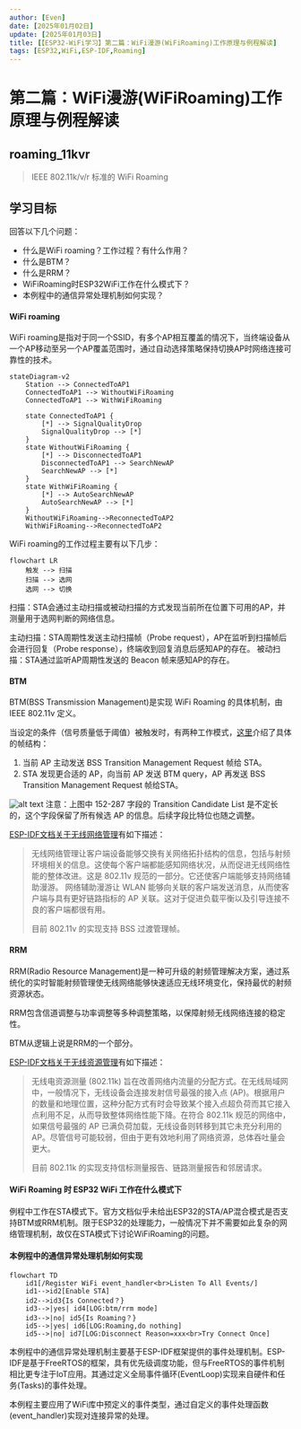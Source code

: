 ```yaml
---
author: [Even]
date: [2025年01月02日]
update: [2025年01月03日]
title: [【ESP32-WiFi学习】第二篇：WiFi漫游(WiFiRoaming)工作原理与例程解读]
tags: [ESP32,WiFi,ESP-IDF,Roaming]
---
```


# 第二篇：WiFi漫游(WiFiRoaming)工作原理与例程解读

## roaming_11kvr

> IEEE 802.11k/v/r 标准的 WiFi Roaming

## 学习目标
回答以下几个问题：
- 什么是WiFi roaming？工作过程？有什么作用？
- 什么是BTM？
- 什么是RRM？
- WiFiRoaming时ESP32WiFi工作在什么模式下？
- 本例程中的通信异常处理机制如何实现？

#### WiFi roaming
WiFi roaming是指对于同一个SSID，有多个AP相互覆盖的情况下，当终端设备从一个AP移动至另一个AP覆盖范围时，通过自动选择策略保持切换AP时网络连接可靠性的技术。
```mermaid
stateDiagram-v2
    Station --> ConnectedToAP1
    ConnectedToAP1 --> WithoutWiFiRoaming
    ConnectedToAP1 --> WithWiFiRoaming

    state ConnectedToAP1 {
        [*] --> SignalQualityDrop
        SignalQualityDrop --> [*]
    }
    state WithoutWiFiRoaming {
        [*] --> DisconnectedToAP1
        DisconnectedToAP1 --> SearchNewAP
        SearchNewAP --> [*]
    }
    state WithWiFiRoaming {
        [*] --> AutoSearchNewAP
        AutoSearchNewAP --> [*]
    }
    WithoutWiFiRoaming-->ReconnectedToAP2
    WithWiFiRoaming-->ReconnectedToAP2
```

WiFi roaming的工作过程主要有以下几步：
```mermaid
flowchart LR
    触发 --> 扫描
    扫描 --> 选网
    选网 --> 切换
```
扫描：STA会通过主动扫描或被动扫描的方式发现当前所在位置下可用的AP，并测量用于选网判断的网络信息。

主动扫描：STA周期性发送主动扫描帧（Probe request），AP在监听到扫描帧后会进行回复（Probe response），终端收到回复消息后感知AP的存在。
被动扫描：STA通过监听AP周期性发送的 Beacon 帧来感知AP的存在。

#### BTM
BTM(BSS Transmission Management)是实现 WiFi Roaming 的具体机制，由 IEEE 802.11v 定义。

当设定的条件（信号质量低于阈值）被触发时，有两种工作模式，[这里](https://www.cnblogs.com/jw-jackson/articles/18160945)介绍了具体的帧结构：
1. 当前 AP 主动发送 BSS Transition Management Request 帧给 STA。
2. STA 发现更合适的 AP，向当前 AP 发送 BTM query，AP 再发送 BSS Transition Management Request 帧给STA。 

<!-- ```mermaid
---
title: "BTM Request Frame"
---
packet-beta
0-15:"Frame Control"
16-31:"Duration / ID"
32-47:"Address 1 (RA)"
48-63:"Address 2 (TA)"
64-79:"Address 3 (BSSID)"
80-95:"Sequence Control"
96-111:"Category Code"
112-127:"Action Code"
128-135:"Dialog Token"
136-143:"Status Code"
144-151:"Transition Candidate List Count"
152-287:"Transition Candidate List"
288-311:"Disassociation Imminent"
312-327:"Disassociation Timer"
328-344:"Reason Code"
``` -->
![alt text](./post_image/BTM_Request_Frame.png)
注意：上图中 152-287 字段的 Transition Candidate List 是不定长的，这个字段保留了所有候选 AP 的信息。后续字段比特位也随之调整。

[ESP-IDF文档关于无线网络管理](https://docs.espressif.com/projects/esp-idf/zh_CN/latest/esp32/api-guides/wifi.html#id47)有如下描述：
> 无线网络管理让客户端设备能够交换有关网络拓扑结构的信息，包括与射频环境相关的信息。这使每个客户端都能感知网络状况，从而促进无线网络性能的整体改进。这是 802.11v 规范的一部分。它还使客户端能够支持网络辅助漫游。 网络辅助漫游让 WLAN 能够向关联的客户端发送消息，从而使客户端与具有更好链路指标的 AP 关联。这对于促进负载平衡以及引导连接不良的客户端都很有用。
>
>目前 802.11v 的实现支持 BSS 过渡管理帧。

#### RRM
RRM(Radio Resource Management)是一种可升级的射频管理解决方案，通过系统化的实时智能射频管理使无线网络能够快速适应无线环境变化，保持最优的射频资源状态。

RRM包含信道调整与功率调整等多种调整策略，以保障射频无线网络连接的稳定性。

BTM从逻辑上说是RRM的一个部分。

[ESP-IDF文档关于无线资源管理](https://docs.espressif.com/projects/esp-idf/zh_CN/latest/esp32/api-guides/wifi.html#id48)有如下描述：
> 无线电资源测量 (802.11k) 旨在改善网络内流量的分配方式。在无线局域网中，一般情况下，无线设备会连接发射信号最强的接入点 (AP)。根据用户的数量和地理位置，这种分配方式有时会导致某个接入点超负荷而其它接入点利用不足，从而导致整体网络性能下降。在符合 802.11k 规范的网络中，如果信号最强的 AP 已满负荷加载，无线设备则转移到其它未充分利用的 AP。尽管信号可能较弱，但由于更有效地利用了网络资源，总体吞吐量会更大。
>
> 目前 802.11k 的实现支持信标测量报告、链路测量报告和邻居请求。

#### WiFi Roaming 时 ESP32 WiFi 工作在什么模式下
例程中工作在STA模式下。官方文档似乎未给出ESP32的STA/AP混合模式是否支持BTM或RRM机制。限于ESP32的处理能力，一般情况下并不需要如此复杂的网络管理机制，故仅在STA模式下讨论WiFiRoaming的问题。

#### 本例程中的通信异常处理机制如何实现

```mermaid
flowchart TD
    id1[/Register WiFi event_handler<br>Listen To All Events/]
    id1-->id2[Enable STA]
    id2-->id3{Is Connected？}
    id3-->|yes| id4[LOG:btm/rrm mode]
    id3-->|no| id5{Is Roaming？}
    id5-->|yes| id6[LOG:Roaming,do nothing]
    id5-->|no| id7[LOG:Disconnect Reason=xxx<br>Try Connect Once]
```
本例程中的通信异常处理机制主要基于ESP-IDF框架提供的事件处理机制。ESP-IDF是基于FreeRTOS的框架，具有优先级调度功能，但与FreeRTOS的事件机制相比更专注于IoT应用。其通过定义全局事件循环(EventLoop)实现来自硬件和任务(Tasks)的事件处理。

本例程主要应用了WiFi库中预定义的事件类型，通过自定义的事件处理函数(event_handler)实现对连接异常的处理。